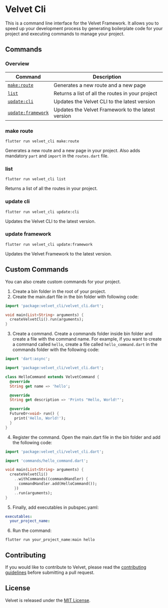 # Velvet Cli

This is a command line interface for the Velvet Framework. It allows you to speed up your development process by generating boilerplate code for your project and executing commands to manage your project.

## Commands

### Overview

| Command                                 | Description                                        |
| --------------------------------------- | -------------------------------------------------- |
| [`make:route`](#make-route)             | Generates a new route and a new page               |
| [`list`](#list)                         | Returns a list of all the routes in your project   |
| [`update:cli`](#update-cli)             | Updates the Velvet CLI to the latest version       |
| [`update:framework`](#update-framework) | Updates the Velvet Framework to the latest version |

### make route

```shell
flutter run velvet_cli make:route
```

Generates a new route and a new page in your project.
Also adds mandatory `part` and `import` in the `routes.dart` file.

### list

```shell
flutter run velvet_cli list
```

Returns a list of all the routes in your project.

### update cli
    
```shell
flutter run velvet_cli update:cli
```

Updates the Velvet CLI to the latest version.

### update framework

```shell
flutter run velvet_cli update:framework
```

Updates the Velvet Framework to the latest version.

## Custom Commands

You can also create custom commands for your project.

1. Create a bin folder in the root of your project.
2. Create the main.dart file in the bin folder with following code:

```dart
import 'package:velvet_cli/velvet_cli.dart';

void main(List<String> arguments) {
  createVelvetCli().run(arguments);
}
```
3. Create a command. Create a commands folder inside bin folder and create a file with the command name. For example, if you want to create a command called `hello`, create a file called `hello_command.dart` in the commands folder with the following code:

```dart
import 'dart:async';

import 'package:velvet_cli/velvet_cli.dart';

class HelloCommand extends VelvetCommand {
  @override
  String get name => 'hello';

  @override
  String get description => 'Prints "Hello, World!"';

  @override
  FutureOr<void> run() {
    print('Hello, World!');
  }
}
```

4. Register the command. Open the main.dart file in the bin folder and add the following code:

```dart
import 'package:velvet_cli/velvet_cli.dart';

import 'commands/hello_command.dart';

void main(List<String> arguments) {
  createVelvetCli()
    ..withCommands((commandHandler) {
      commandHandler.add(HelloCommand());
    })
    ..run(arguments);
}
```

5. Finally, add executables in pubspec.yaml:

```yaml
executables:
  your_project_name:
```

6. Run the command:

```shell
flutter run your_project_name:main hello
```

## Contributing

If you would like to contribute to Velvet, please read the [contributing guidelines](../../CONTRIBUTING.md) before submitting a pull request.

## License

Velvet is released under the [MIT License](LICENSE).
